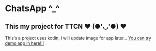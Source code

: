 # ChatsApp ^_^
## This my project for TTCN ❤️ (●'◡'●) ❤️
This's a project uses kotlin, I will update image for app later...
[You can try demo app in here!!!](https://drive.google.com/file/d/1XyYi6inoqdKgFNPReHeZqLkB0mo3ksL6/view?usp=sharing)
